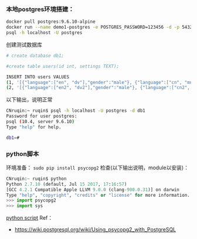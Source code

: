 ###  本地postgres环境搭建：
```sh
docker pull postgres:9.6.10-alpine
docker run --name demo1-postgres -e POSTGRES_PASSWORD=123456 -d -p 5432:5432 postgres:9.6.10-alpine
psql -h localhost -U postgres
```



创建测试数据库
```sh
# create database db1;

#create table users(id int, settings TEXT);

INSERT INTO users VALUES 
(1, '[{"language":["en", "dv"],"gender":"male"}, {"language":["cn", "mn"],"gender":"male"}]'),
(2, '[{"language":["en2", "dv2"],"gender":"male"}, {"language":["cn2", "mn2"],"gender":"male"}]');
```

以下输出，说明正常
```sh
CNruqin:~ ruqin$ psql -h localhost -U postgres -d db1
Password for user postgres:
psql (10.4, server 9.6.10)
Type "help" for help.

db1=#
```
 ###  python脚本
 
 环境准备：
 `sudo pip install psycopg2`
 检查(以下输出说明，module以安装)：
 ```python
 CNruqin:~ ruqin$ python
Python 2.7.10 (default, Jul 15 2017, 17:16:57)
[GCC 4.2.1 Compatible Apple LLVM 9.0.0 (clang-900.0.31)] on darwin
Type "help", "copyright", "credits" or "license" for more information.
>>> import psycopg2
>>> import sys
 ```


[python script](https://github.com/qinrui777/Ops/blob/master/python_learning/python_postgresV2.py)
Ref：
- https://wiki.postgresql.org/wiki/Using_psycopg2_with_PostgreSQL
